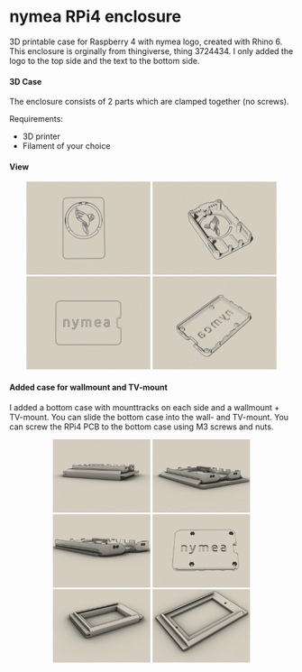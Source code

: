 # nymea RPi4 enclosure
3D printable case for Raspberry 4 with nymea logo, created with Rhino 6.
This enclosure is orginally from thingiverse, thing 3724434. 
I only added the logo to the top side and the text to the bottom side.

#### 3D Case

The enclosure consists of 2 parts which are clamped together (no screws). 

Requirements:
* 3D printer 
* Filament of your choice

#### View
<p align="center">
<img src="Top.jpg" width="220"> 
<img src="Top-iso-inside.jpg" width="220">
<img src="Bottom.jpg" width="220">
<img src="Bottom-iso-inside.jpg" width="220">
</p>

#### Added case for wallmount and TV-mount

I added a bottom case with mounttracks on each side and a wallmount + TV-mount. 
You can slide the bottom case into the wall- and TV-mount. 
You can screw the RPi4 PCB to the bottom case using M3 screws and nuts.
<p align="center">
<img src="mounted-tvmount.jpg" height="130"> 
<img src="mounted-wallmount.jpg" height="130"> 
<img src="mounttracks.jpg" height="130"> 
<img src="screws.jpg" height="130"> 
<img src="TV-arm-mount.jpg" height="130"> 
<img src="wallmount.jpg" height="130"> 
</p>
